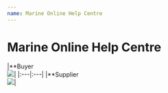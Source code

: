 ```yaml
---
name: Marine Online Help Centre
---
```


# Marine Online Help Centre

|**Buyer<br>![](https://bwec-file.oss-cn-hongkong.aliyuncs.com/cms/Buyer.png)|
|:---|:---| 
|**Supplier<br>![](https://bwec-file.oss-cn-hongkong.aliyuncs.com/cms/Supplier.png)|



